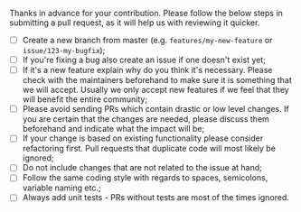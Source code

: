 Thanks in advance for your contribution. Please follow the below steps in submitting a pull request, as it will help us with reviewing it quicker.

- [ ] Create a new branch from master (e.g. `features/my-new-feature` or `issue/123-my-bugfix`);
- [ ] If you're fixing a bug also create an issue if one doesn't exist yet;
- [ ] If it's a new feature explain why do you think it's necessary. Please check with the maintainers beforehand to make sure it is something that we will accept. Usually we only accept new features if we feel that they will benefit the entire community;
- [ ] Please avoid sending PRs which contain drastic or low level changes. If you are certain that the changes are needed, please discuss them beforehand and indicate what the impact will be;
- [ ] If your change is based on existing functionality please consider refactoring first. Pull requests that duplicate code will most likely be ignored;
- [ ] Do not include changes that are not related to the issue at hand;
- [ ] Follow the same coding style with regards to spaces, semicolons, variable naming etc.;
- [ ] Always add unit tests - PRs without tests are most of the times ignored.
